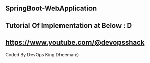 ## SpringBoot-WebApplication

## Tutorial Of Implementation at Below  : D
## https://www.youtube.com/@devopsshack

Coded By DevOps King Dheeman:)
####
